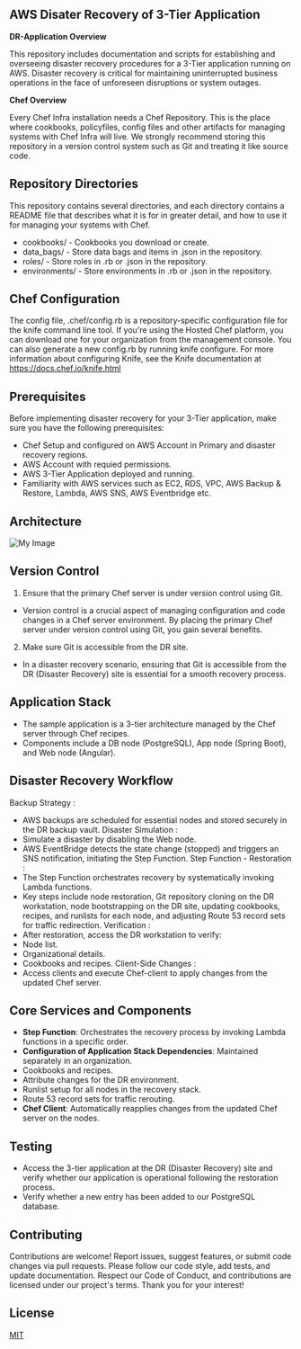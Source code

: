 ## AWS Disater Recovery of 3-Tier Application

**DR-Application Overview**

This repository includes documentation and scripts for establishing and overseeing disaster recovery procedures for a 3-Tier application running on AWS. Disaster recovery is critical for maintaining uninterrupted business operations in the face of unforeseen disruptions or system outages.

**Chef Overview**

Every Chef Infra installation needs a Chef Repository. This is the place where cookbooks, policyfiles, config files and other artifacts for managing systems with Chef Infra will live. We strongly recommend storing this repository in a version control system such as Git and treating it like source code.


## Repository Directories

This repository contains several directories, and each directory contains a README file that describes what it is for in greater detail, and how to use it for managing your systems with Chef.

+ cookbooks/ - Cookbooks you download or create.
+ data_bags/ - Store data bags and items in .json in the repository.
+ roles/ - Store roles in .rb or .json in the repository.
+ environments/ - Store environments in .rb or .json in the repository.
## Chef Configuration

The config file, .chef/config.rb is a repository-specific configuration file for the knife command line tool. If you're using the Hosted Chef platform, you can download one for your organization from the management console. You can also generate a new config.rb by running knife configure. For more information about configuring Knife, see the Knife documentation at https://docs.chef.io/knife.html
## Prerequisites

Before implementing disaster recovery for your 3-Tier application, make sure you have the following prerequisites:
- Chef Setup and configured on AWS Account in Primary and disaster recovery regions.
- AWS Account with requied permissions.
- AWS 3-Tier Application deployed and running.
- Familiarity with AWS services such as EC2, RDS, VPC, AWS Backup & Restore, Lambda, AWS SNS, AWS Eventbridge etc.
## Architecture

![My Image](https://github.com/abdul-rajak/Dr-Chef-Git-Repo/blob/main/Architecture/DR-Chef-POC-Scenario.png)

## Version Control
1. Ensure that the primary Chef server is under version control using Git.
+ Version control is a crucial aspect of managing configuration and code changes in a Chef server environment. By placing the primary Chef server under version control using Git, you gain several benefits.

2. Make sure Git is accessible from the DR site.
+ In a disaster recovery scenario, ensuring that Git is accessible from the DR (Disaster Recovery) site is essential for a smooth recovery process. 
## Application Stack
- The sample application is a 3-tier architecture managed by the Chef server through Chef recipes.
- Components include a DB node (PostgreSQL), App node (Spring Boot), and Web node (Angular).
## Disaster Recovery Workflow

Backup Strategy :
+ AWS backups are scheduled for essential nodes and stored securely in the DR backup vault.
Disaster Simulation :
+ Simulate a disaster by disabling the Web node.
+ AWS EventBridge detects the state change (stopped) and triggers an SNS notification, initiating the Step Function.
Step Function - Restoration :
+ The Step Function orchestrates recovery by systematically invoking Lambda functions.
+ Key steps include node restoration, Git repository cloning on the DR workstation, node bootstrapping on the DR site, updating cookbooks, recipes, and runlists for each node, and adjusting Route 53 record sets for traffic redirection.
Verification :
+ After restoration, access the DR workstation to verify:
+ Node list.
+ Organizational details.
+ Cookbooks and recipes.
Client-Side Changes :
+ Access clients and execute Chef-client to apply changes from the updated Chef server.
  
## Core Services and Components
- **Step Function**: Orchestrates the recovery process by invoking Lambda functions in a specific order.
- **Configuration of Application Stack Dependencies**: Maintained separately in an organization.
- Cookbooks and recipes.
- Attribute changes for the DR environment.
- Runlist setup for all nodes in the recovery stack.
- Route 53 record sets for traffic rerouting.
- **Chef Client**: Automatically reapplies changes from the updated Chef server on the nodes.

## Testing
+ Access the 3-tier application at the DR (Disaster Recovery) site and verify whether our application is operational following the restoration process.
+ Verify whether a new entry has been added to our PostgreSQL database.
## Contributing
Contributions are welcome! Report issues, suggest features, or submit code changes via pull requests. Please follow our code style, add tests, and update documentation. Respect our Code of Conduct, and contributions are licensed under our project's terms. 
	Thank you for your interest!
## License
[MIT](https://choosealicense.com/licenses/mit/)


